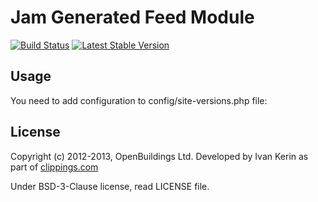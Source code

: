 # Jam Generated Feed Module

[![Build Status](https://travis-ci.org/OpenBuildings/site-versions.png?branch=master)](https://travis-ci.org/OpenBuildings/site-versions)
[![Latest Stable Version](https://poser.pugx.org/openbuildings/site-versions/v/stable.png)](https://packagist.org/packages/openbuildings/site-versions)

## Usage

You need to add configuration to config/site-versions.php file:



## License

Copyright (c) 2012-2013, OpenBuildings Ltd. Developed by Ivan Kerin as part of [clippings.com](http://clippings.com)

Under BSD-3-Clause license, read LICENSE file.
